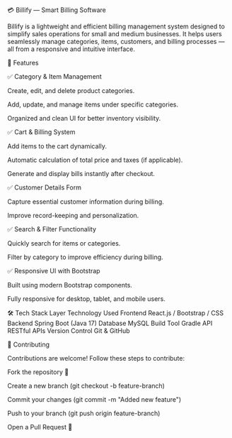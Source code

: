 💳 Billify — Smart Billing Software

Billify is a lightweight and efficient billing management system designed to simplify sales operations for small and medium businesses. It helps users seamlessly manage categories, items, customers, and billing processes — all from a responsive and intuitive interface.

🚀 Features

✅ Category & Item Management

Create, edit, and delete product categories.

Add, update, and manage items under specific categories.

Organized and clean UI for better inventory visibility.

✅ Cart & Billing System

Add items to the cart dynamically.

Automatic calculation of total price and taxes (if applicable).

Generate and display bills instantly after checkout.

✅ Customer Details Form

Capture essential customer information during billing.

Improve record-keeping and personalization.

✅ Search & Filter Functionality

Quickly search for items or categories.

Filter by category to improve efficiency during billing.

✅ Responsive UI with Bootstrap

Built using modern Bootstrap components.

Fully responsive for desktop, tablet, and mobile users.

🛠️ Tech Stack
Layer	Technology Used
Frontend	React.js / Bootstrap / CSS
Backend	Spring Boot (Java 17)
Database	MySQL
Build Tool	Gradle
API	RESTful APIs
Version Control	Git & GitHub

🤝 Contributing

Contributions are welcome! Follow these steps to contribute:

Fork the repository 🍴

Create a new branch (git checkout -b feature-branch)

Commit your changes (git commit -m "Added new feature")

Push to your branch (git push origin feature-branch)

Open a Pull Request 🚀
